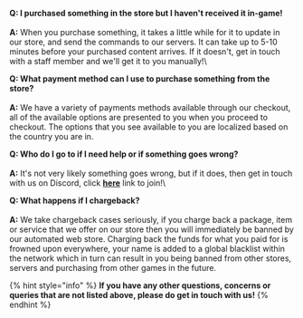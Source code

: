 

**Q: I purchased something in the store but I haven't received it in-game!**\
\
**A:** When you purchase something, it takes a little while for it to update in our store, and send the commands to our servers. It can take up to 5-10 minutes before your purchased content arrives. If it doesn't, get in touch with a staff member and we'll get it to you manually!\



**Q: What payment method can I use to purchase something from the store?**\
\
**A:** We have a variety of payments methods available through our checkout, all of the available options are presented to you when you proceed to checkout. The options that you see available to you are localized based on the country you are in.



**Q: Who do I go to if I need help or if something goes wrong?**\
\
**A:** It's not very likely something goes wrong, but if it does, then get in touch with us on Discord, click [**here**](https://freedomcraftmc.com/discord) link to join!\



**Q: What happens if I chargeback?**\
\
**A:** We take chargeback cases seriously, if you charge back a package, item or service that we offer on our store then you will immediately be banned by our automated web store. Charging back the funds for what you paid for is frowned upon everywhere, your name is added to a global blacklist within the network which in turn can result in you being banned from other stores, servers and purchasing from other games in the future.

{% hint style="info" %}
**If you have any other questions, concerns or queries that are not listed above, please do get in touch with us!**
{% endhint %}
